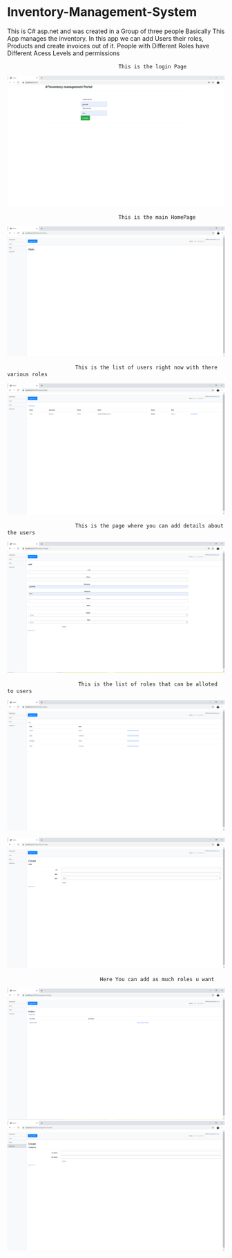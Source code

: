# Inventory-Management-System
This is C# asp.net and was created in a Group of three people 
Basically This App manages the inventory. In this app we can add Users their roles, Products and create invoices out of it.
People with Different Roles have Different Acess Levels and permissions 

                                        This is the login Page 
![](https://github.com/VivekGupta1999/Inventory-Management-System/blob/master/ManagementSystems/ss/ss1.PNG)

                                        This is the main HomePage 
![](https://github.com/VivekGupta1999/Inventory-Management-System/blob/master/ManagementSystems/ss/2.PNG)

                          This is the list of users right now with there various roles 
![](https://github.com/VivekGupta1999/Inventory-Management-System/blob/master/ManagementSystems/ss/3.PNG)

                          This is the page where you can add details about the users
![](https://github.com/VivekGupta1999/Inventory-Management-System/blob/master/ManagementSystems/ss/4.PNG)

                           This is the list of roles that can be alloted to users 
![](https://github.com/VivekGupta1999/Inventory-Management-System/blob/master/ManagementSystems/ss/5.PNG)

![](https://github.com/VivekGupta1999/Inventory-Management-System/blob/master/ManagementSystems/ss/6.PNG)

                                  Here You can add as much roles u want 
![](https://github.com/VivekGupta1999/Inventory-Management-System/blob/master/ManagementSystems/ss/7.PNG)
![](https://github.com/VivekGupta1999/Inventory-Management-System/blob/master/ManagementSystems/ss/8.PNG)
